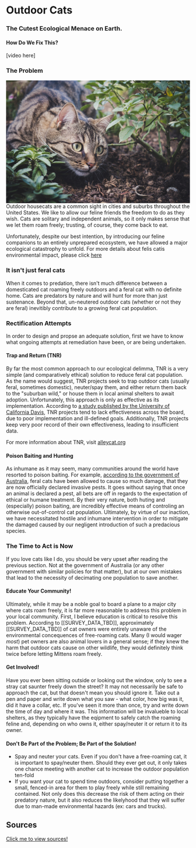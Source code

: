 # Outdoor Cats 
### The Cutest Ecological Menace on Earth. 
#### How Do We Fix This?

[video here]

### The Problem
<img style="float: right;" src="cat-5618328_1920.jpg">
  Outdoor housecats are a common sight in cities and suburbs throughout the United States. We like to allow our feline friends the freedom to do as they wish. Cats are solitary and independent animals, so it only makes sense that we let them roam freely; trusting, of course, they come back to eat.

Unfortunately, despite our best intention, by introducing our feline companions to an entirely unprepared ecosystem, we have allowed a major ecological catastrophy to unfold. For more details about felis catis environmental impact, please click [here](https://skippyj.github.io/cats-and-ecology/the_problem)

### It isn't just feral cats
  When it comes to predation, there isn't much difference between a domesticated cat roaming freely outdoors and a feral cat with no definite home. Cats are predators by nature and will hunt for more than just sustenance. Beyond that, un-neutered outdoor cats (whether or not they are feral) inevitibly contribute to a growing feral cat population.

### Rectification Attempts
  In order to design and propse an adequate solution, first we have to know what ongoing attempts at remediation have been, or are being undertaken.

#### Trap and Return (TNR)
  By far the most common approach to our ecological delimma, TNR is a very simple (and comparatively ethical) solution to reduce feral cat population. As the name would suggest, TNR projects seek to trap outdoor cats (usually feral, sometimes domestic), neuter/spay them, and either return them back to the "suburban wild," or house them in local animal shelters to await adoption. Unfortunately, this approach is only as effective as its implementation. According to [a study published by the University of California Davis](https://skippyj.github.io/cats-and-ecology/sources), TNR projects tend to lack effectiveness across the board, due to poor implementation and ill-defined goals. Additionally, TNR projects keep very poor record of their own effectiveness, leading to insufficient data.

For more information about TNR, visit [alleycat.org](https://www.alleycat.org/resources/how-to-help-community-cats-a-step-by-step-guide-to-trap-neuter-return/)

#### Poison Baiting and Hunting
  As inhumane as it may seem, many communities around the world have resorted to poison baiting. For example, [according to the government of Australia](https://www.environment.gov.au/biodiversity/invasive-species/feral-animals-australia/feral-cats), feral cats have been allowed to cause so much damage, that they are now officially declared invasive pests. It goes without saying that once an animal is declared a pest, all bets are off in regards to the expectation of ethical or humane treatment. By their very nature, both huting and (especially) poison baiting, are incredibly effective means of controling an otherwise out-of-control cat population. Ultimately, by virtue of our inaction, we have necessitated hostile and inhumane intervention in order to mitigate the damaged caused by our negligent introduction of such a predacious species.

### The Time to Act is Now
  If you love cats like I do, you should be very upset after reading the previous section. Not at the government of Australia (or any other government with similar policies for that matter), but at our own mistakes that lead to the necessity of decimating one population to save another. 

#### Educate Your Community!
  Ultimately, while it may be a noble goal to board a plane to a major city where cats roam freely, it is far more reasonable to address this problem in your local community. First, I believe education is critical to resolve this problem. According to [[SURVEY_DATA_TBD]], approximately [[SURVEY_DATA_TBD]] of cat owners were entirely unaware of the environmental concequences of free-roaming cats. Many (I would wager _most_) pet owners are also animal lovers in a general sense; if they knew the harm that outdoor cats cause on other wildlife, they would definitely think twice before letting Mittens roam freely.

#### Get Involved!
  Have you ever been sitting outside or looking out the window, only to see a stray cat saunter freely down the street? It may not necessarily be safe to approach the cat, but that doesn't mean you should ignore it. Take out a pen and paper and write down what you saw - what color, how big was it, did it have a collar, etc. If you've seen it more than once, try and write down the time of day and where it was. This information will be invalueble to local shelters, as they typically have the eqipment to safely catch the roaming feline and, depending on who owns it, either spay/neuter it or return it to its owner. 

#### Don't Be Part of the Problem; Be Part of the Solution!
- Spay and neuter your cats. Even if you don't have a free-roaming cat, it is important to spay/neuter them. Should they ever get out, it only takes one chance meeting with another cat to increase the outdoor population ten-fold
- If you want your cat to spend time outdoors, consider putting together a small, fenced-in area for them to play freely while still remaining contained. Not only does this decrease the risk of them acting on their predatory nature, but it also reduces the likelyhood that they will suffer due to man-made environmental hazards (ex: cars and trucks). 
 
## Sources
[Click me to view sources!](https://skippyj.github.io/cats-and-ecology/sources)
